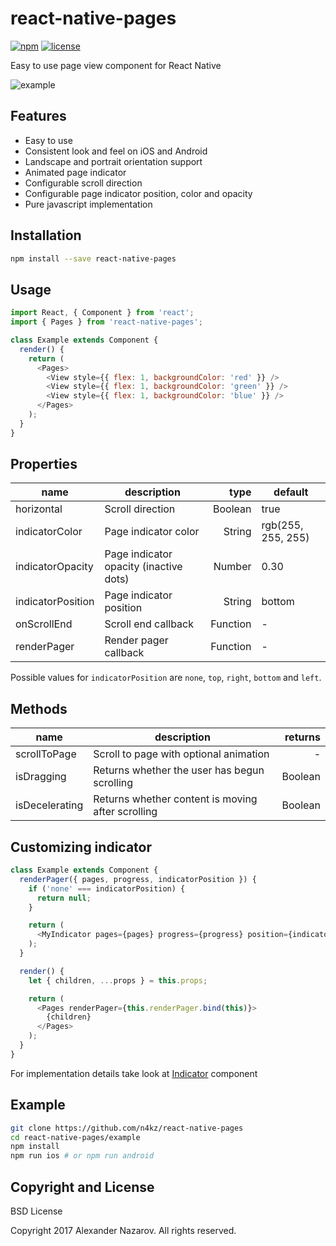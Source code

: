 [npm-badge]: https://img.shields.io/npm/v/react-native-pages.svg?colorB=ff6d00
[npm-url]: https://npmjs.com/package/react-native-pages
[license-badge]: https://img.shields.io/npm/l/react-native-pages.svg?colorB=448aff
[license-url]: https://raw.githubusercontent.com/n4kz/react-native-pages/master/license.txt
[indicator-url]: https://raw.githubusercontent.com/n4kz/react-native-pages/master/src/components/indicator/index.js

# react-native-pages

[![npm][npm-badge]][npm-url]
[![license][license-badge]][license-url]

Easy to use page view component for React Native

![example](https://cloud.githubusercontent.com/assets/2055622/24577964/2eb771f0-16e0-11e7-9694-a0200716dd56.gif)

## Features

* Easy to use
* Consistent look and feel on iOS and Android
* Landscape and portrait orientation support
* Animated page indicator
* Configurable scroll direction
* Configurable page indicator position, color and opacity
* Pure javascript implementation

## Installation

```bash
npm install --save react-native-pages
```

## Usage

```javascript
import React, { Component } from 'react';
import { Pages } from 'react-native-pages';

class Example extends Component {
  render() {
    return (
      <Pages>
        <View style={{ flex: 1, backgroundColor: 'red' }} />
        <View style={{ flex: 1, backgroundColor: 'green' }} />
        <View style={{ flex: 1, backgroundColor: 'blue' }} />
      </Pages>
    );
  }
}
```

## Properties

name              | description                            | type     | default
----------------- | -------------------------------------- | --------:| --------------------------
horizontal        | Scroll direction                       |  Boolean | true
indicatorColor    | Page indicator color                   |   String | rgb(255, 255, 255)
indicatorOpacity  | Page indicator opacity (inactive dots) |   Number | 0.30
indicatorPosition | Page indicator position                |   String | bottom
onScrollEnd       | Scroll end callback                    | Function | -
renderPager       | Render pager callback                  | Function | -

Possible values for `indicatorPosition` are `none`, `top`, `right`, `bottom` and `left`.

## Methods

name           | description                                       | returns
-------------- | ------------------------------------------------- | -------:
scrollToPage   | Scroll to page with optional animation            | -
isDragging     | Returns whether the user has begun scrolling      | Boolean
isDecelerating | Returns whether content is moving after scrolling | Boolean

## Customizing indicator

```javascript
class Example extends Component {
  renderPager({ pages, progress, indicatorPosition }) {
    if ('none' === indicatorPosition) {
      return null;
    }

    return (
      <MyIndicator pages={pages} progress={progress} position={indicatorPosition} />
    );
  }

  render() {
    let { children, ...props } = this.props;

    return (
      <Pages renderPager={this.renderPager.bind(this)}>
        {children}
      </Pages>
    );
  }
}
```

For implementation details take look at [Indicator][indicator-url] component

## Example

```bash
git clone https://github.com/n4kz/react-native-pages
cd react-native-pages/example
npm install
npm run ios # or npm run android
```

## Copyright and License

BSD License

Copyright 2017 Alexander Nazarov. All rights reserved.
